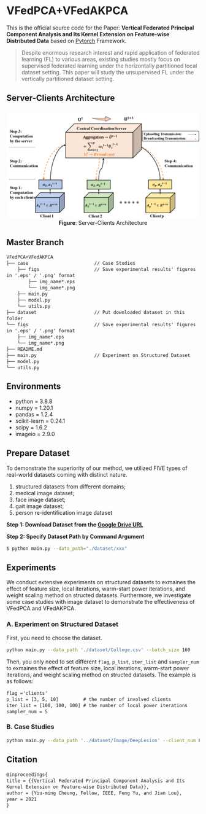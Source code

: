 # VFedPCA+VFedAKPCA
This is the official source code for the Paper: **Vertical Federated Principal Component Analysis and Its Kernel Extension on Feature-wise Distributed Data** based on [Pytorch](https://pytorch.org/) Framework. 

> Despite enormous research interest and rapid application of federated learning (FL) to various areas, existing studies mostly focus on supervised federated learning under the horizontally partitioned local dataset setting. This paper will study the unsupervised FL under the vertically partitioned dataset setting.

## Server-Clients Architecture
<p align="center">
  <img src="figs/sc_arc.png" alt="Server-Clients Architecture" width="600">
  <br>
  <b>Figure</b>: Server-Clients Architecture
</p>

## Master Branch
```
VFedPCA+VFedAKPCA                    
├── case                        // Case Studies
    ├── figs                    // Save experimental results' figures in '.eps' / '.png' format 
        ├── img_name*.eps              
        └── img_name*.png           
    ├── main.py          
    ├── model.py              
    └── utils.py                 
├── dataset                     // Put downloaded dataset in this folder
└── figs                        // Save experimental results' figures in '.eps' / '.png' format
    ├── img_name*.eps              
    └── img_name*.png           
├── README.md               
├── main.py                     // Experiment on Structured Dataset
├── model.py                   
└── utils.py                     
```

## Environments

- python = 3.8.8
- numpy = 1.20.1
- pandas = 1.2.4
- scikit-learn = 0.24.1
- scipy = 1.6.2
- imageio = 2.9.0

## Prepare Dataset
To demonstrate the superiority of our method, we utilized FIVE types of real-world datasets coming with distinct nature.  
1) structured datasets from different domains; 
2) medical image dataset; 
3) face image dataset; 
4) gait image dataset; 
5) person re-identification image dataset

**Step 1: Download Dataset from the [Google Drive URL](https://drive.google.com/drive/folders/1Rv_a02tBygvbO8FY05XxsY_lhXLiHQj6?usp=sharing)**

**Step 2: Specify Dataset Path by Command Argument** 

```bash
$ python main.py --data_path="./dataset/xxx"
```

## Experiments
We conduct extensive experiments on structured datasets to exmaines the effect of feature size, local iterations, warm-start power iterations, and weight scaling method on structed datasets. Furthermore, we investigate some case studies with image dataset to demonstrate the effectiveness of VFedPCA and VFedAKPCA.

### A. Experiment on Structured Dataset
First, you need to choose the dataset.
```bash
python main.py --data_path './dataset/College.csv' --batch_size 160 
```
Then, you only need to set different `flag`, `p_list`, `iter_list` and `sampler_num` to exmaines the effect of feature size, local iterations, warm-start power iterations, and weight scaling method on structed datasets. The example is as follows:
```
flag ='clients'
p_list = [3, 5, 10]         # the number of involved clients
iter_list = [100, 100, 100] # the number of local power iterations
sampler_num = 5
```

### B. Case Studies
```bash
python main.py --data_path '../dataset/Image/DeepLesion' --client_num 8 --iterations 100 --re_size 512
```

## Citation
```
@inproceedings{
title = {{Vertical Federated Principal Component Analysis and Its Kernel Extension on Feature-wise Distributed Data}},
author = {Yiu-ming Cheung, Fellow, IEEE, Feng Yu, and Jian Lou},
year = 2021
}
```